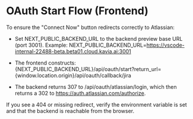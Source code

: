 # OAuth Start Flow (Frontend)

To ensure the "Connect Now" button redirects correctly to Atlassian:

- Set NEXT_PUBLIC_BACKEND_URL to the backend preview base URL (port 3001). Example:
  NEXT_PUBLIC_BACKEND_URL=https://vscode-internal-22488-beta.beta01.cloud.kavia.ai:3001

- The frontend constructs:
  {NEXT_PUBLIC_BACKEND_URL}/api/oauth/start?return_url={window.location.origin}/api/oauth/callback/jira

- The backend returns 307 to /api/oauth/atlassian/login, which then returns a 302 to https://auth.atlassian.com/authorize.

If you see a 404 or missing redirect, verify the environment variable is set and that the backend is reachable from the browser.
